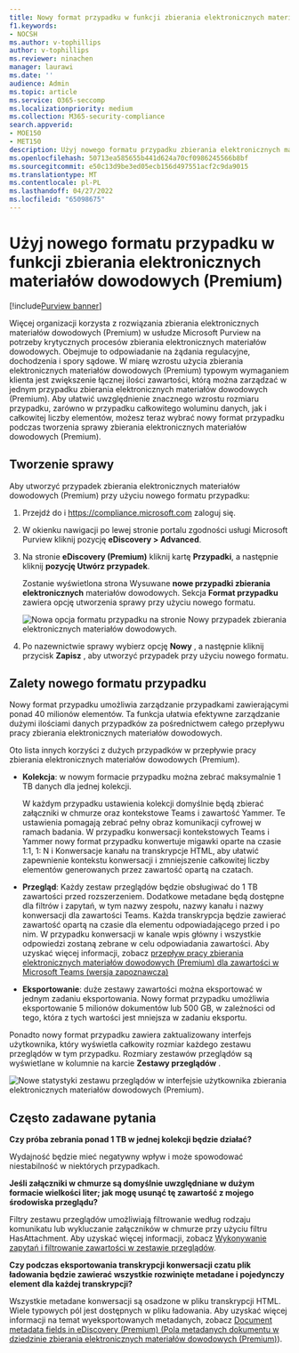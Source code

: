 ```yaml
---
title: Nowy format przypadku w funkcji zbierania elektronicznych materiałów dowodowych (Premium)
f1.keywords:
- NOCSH
ms.author: v-tophillips
author: v-tophillips
ms.reviewer: ninachen
manager: laurawi
ms.date: ''
audience: Admin
ms.topic: article
ms.service: O365-seccomp
ms.localizationpriority: medium
ms.collection: M365-security-compliance
search.appverid:
- MOE150
- MET150
description: Użyj nowego formatu przypadku zbierania elektronicznych materiałów dowodowych (Premium), aby dodać więcej elementów do przeglądania zestawów i korzystać z innych zwiększonych limitów i nowych funkcji.
ms.openlocfilehash: 50713ea585655b441d624a70cf0986245566b8bf
ms.sourcegitcommit: e50c13d9be3ed05ecb156d497551acf2c9da9015
ms.translationtype: MT
ms.contentlocale: pl-PL
ms.lasthandoff: 04/27/2022
ms.locfileid: "65098675"
---
```

# <a name="use-the-new-case-format-in-ediscovery-premium"></a>Użyj nowego formatu przypadku w funkcji zbierania elektronicznych materiałów dowodowych (Premium)

[!include[Purview banner](../includes/purview-rebrand-banner.md)]

Więcej organizacji korzysta z rozwiązania zbierania elektronicznych materiałów dowodowych (Premium) w usłudze Microsoft Purview na potrzeby krytycznych procesów zbierania elektronicznych materiałów dowodowych. Obejmuje to odpowiadanie na żądania regulacyjne, dochodzenia i spory sądowe. W miarę wzrostu użycia zbierania elektronicznych materiałów dowodowych (Premium) typowym wymaganiem klienta jest zwiększenie łącznej ilości zawartości, którą można zarządzać w jednym przypadku zbierania elektronicznych materiałów dowodowych (Premium). Aby ułatwić uwzględnienie znacznego wzrostu rozmiaru przypadku, zarówno w przypadku całkowitego woluminu danych, jak i całkowitej liczby elementów, możesz teraz wybrać nowy format przypadku podczas tworzenia sprawy zbierania elektronicznych materiałów dowodowych (Premium).  

## <a name="create-a-case"></a>Tworzenie sprawy

Aby utworzyć przypadek zbierania elektronicznych materiałów dowodowych (Premium) przy użyciu nowego formatu przypadku:

1. Przejdź do i <https://compliance.microsoft.com> zaloguj się.

2. W okienku nawigacji po lewej stronie portalu zgodności usługi Microsoft Purview kliknij pozycję **eDiscovery > Advanced**.

3. Na stronie **eDiscovery (Premium)** kliknij kartę **Przypadki**, a następnie kliknij **pozycję Utwórz przypadek**.

   Zostanie wyświetlona strona Wysuwane **nowe przypadki zbierania elektronicznych** materiałów dowodowych. Sekcja **Format przypadku** zawiera opcję utworzenia sprawy przy użyciu nowego formatu.

   ![Nowa opcja formatu przypadku na stronie Nowy przypadek zbierania elektronicznych materiałów dowodowych.](..\media\AeDNewCaseFormat1.png)

4. Po nazewnictwie sprawy wybierz opcję **Nowy** , a następnie kliknij przycisk **Zapisz** , aby utworzyć przypadek przy użyciu nowego formatu.

## <a name="benefits-of-the-new-case-format"></a>Zalety nowego formatu przypadku

Nowy format przypadku umożliwia zarządzanie przypadkami zawierającymi ponad 40 milionów elementów. Ta funkcja ułatwia efektywne zarządzanie dużymi ilościami danych przypadków za pośrednictwem całego przepływu pracy zbierania elektronicznych materiałów dowodowych.

Oto lista innych korzyści z dużych przypadków w przepływie pracy zbierania elektronicznych materiałów dowodowych (Premium).

- **Kolekcja**: w nowym formacie przypadku można zebrać maksymalnie 1 TB danych dla jednej kolekcji.

   W każdym przypadku ustawienia kolekcji domyślnie będą zbierać załączniki w chmurze oraz kontekstowe Teams i zawartość Yammer. Te ustawienia pomagają zebrać pełny obraz komunikacji cyfrowej w ramach badania. W przypadku konwersacji kontekstowych Teams i Yammer nowy format przypadku konwertuje migawki oparte na czasie 1:1, 1: N i Konwersacje kanału na transkrypcje HTML, aby ułatwić zapewnienie kontekstu konwersacji i zmniejszenie całkowitej liczby elementów generowanych przez zawartość opartą na czatach.  

- **Przegląd**: Każdy zestaw przeglądów będzie obsługiwać do 1 TB zawartości przed rozszerzeniem. Dodatkowe metadane będą dostępne dla filtrów i zapytań, w tym nazwy zespołu, nazwy kanału i nazwy konwersacji dla zawartości Teams. Każda transkrypcja będzie zawierać zawartość opartą na czasie dla elementu odpowiadającego przed i po nim. W przypadku konwersacji w kanale wpis główny i wszystkie odpowiedzi zostaną zebrane w celu odpowiadania zawartości. Aby uzyskać więcej informacji, zobacz [przepływ pracy zbierania elektronicznych materiałów dowodowych (Premium) dla zawartości w Microsoft Teams (wersja zapoznawcza)](teams-workflow-in-advanced-ediscovery.md)

- **Eksportowanie**: duże zestawy zawartości można eksportować w jednym zadaniu eksportowania. Nowy format przypadku umożliwia eksportowanie 5 milionów dokumentów lub 500 GB, w zależności od tego, która z tych wartości jest mniejsza w zadaniu eksportu.

Ponadto nowy format przypadku zawiera zaktualizowany interfejs użytkownika, który wyświetla całkowity rozmiar każdego zestawu przeglądów w tym przypadku. Rozmiary zestawów przeglądów są wyświetlane w kolumnie na karcie **Zestawy przeglądów** .

![Nowe statystyki zestawu przeglądów w interfejsie użytkownika zbierania elektronicznych materiałów dowodowych (Premium).](..\media\LargeCaseUI.png)

## <a name="frequently-asked-questions"></a>Często zadawane pytania

**Czy próba zebrania ponad 1 TB w jednej kolekcji będzie działać?**

Wydajność będzie mieć negatywny wpływ i może spowodować niestabilność w niektórych przypadkach.

**Jeśli załączniki w chmurze są domyślnie uwzględniane w dużym formacie wielkości liter; jak mogę usunąć tę zawartość z mojego środowiska przeglądu?**  

Filtry zestawu przeglądów umożliwiają filtrowanie według rodzaju komunikatu lub wykluczanie załączników w chmurze przy użyciu filtru HasAttachment. Aby uzyskać więcej informacji, zobacz [Wykonywanie zapytań i filtrowanie zawartości w zestawie przeglądów](review-set-search.md).

**Czy podczas eksportowania transkrypcji konwersacji czatu plik ładowania będzie zawierać wszystkie rozwinięte metadane i pojedynczy element dla każdej transkrypcji?**

Wszystkie metadane konwersacji są osadzone w pliku transkrypcji HTML.  Wiele typowych pól jest dostępnych w pliku ładowania. Aby uzyskać więcej informacji na temat wyeksportowanych metadanych, zobacz [Document metadata fields in eDiscovery (Premium) (Pola metadanych dokumentu w dziedzinie zbierania elektronicznych materiałów dowodowych (Premium)](document-metadata-fields-in-Advanced-eDiscovery.md)).
